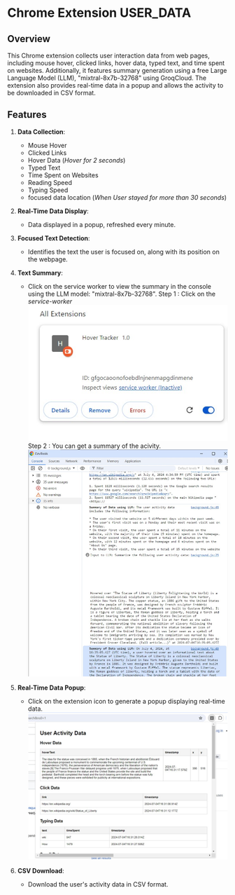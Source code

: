 # Chrome Extension USER_DATA

## Overview

This Chrome extension collects user interaction data from web pages, including mouse hover, clicked links, hover data, typed text, and time spent on websites. Additionally, it features summary generation using a free Large Language Model (LLM), "mixtral-8x7b-32768" using GroqCloud. The extension also provides real-time data in a popup and allows the activity to be downloaded in CSV format.

## Features

1. **Data Collection**:
   - Mouse Hover
   - Clicked Links
   - Hover Data (*Hover for 2 seconds*)
   - Typed Text
   - Time Spent on Websites
   - Reading Speed
   - Typing Speed
   - focused data location (*When User stayed for more than 30 seconds*)

2. **Real-Time Data Display**:
   - Data displayed in a popup, refreshed every minute.

3. **Focused Text Detection**:
   - Identifies the text the user is focused on, along with its position on the webpage.

4. **Text Summary**:
   - Click on the service worker to view the summary in the console using the LLM model: "mixtral-8x7b-32768".
   Step 1 : Click on the *service-worker* ![alt text](Images/view-LLM-consol.jpg)
   Step 2 : You can get a summary of the acivity. ![alt text](Images/updated%20view-LLM.jpg) 


5. **Real-Time Data Popup**:
   - Click on the extension icon to generate a popup displaying real-time data.
   ![alt text](Images/View_chrome_extension.jpg)

6. **CSV Download**:
   - Download the user's activity data in CSV format.

